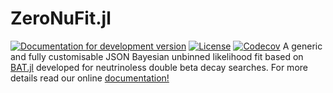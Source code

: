 # ZeroNuFit.jl 

[![Documentation for development version](https://img.shields.io/badge/docs-dev-blue.svg)](https://legend-exp.github.io/ZeroNuFit.jl/)
[![License](http://img.shields.io/badge/license-MIT-brightgreen.svg?style=flat)](LICENSE.md)
[![Codecov](https://img.shields.io/codecov/c/github/legend-exp/ZeroNuFit.jl?logo=codecov)](https://app.codecov.io/gh/legend-exp/eroNuFit.jl)
A generic and fully customisable JSON Bayesian unbinned likelihood fit based on [BAT.jl](https://github.com/bat/BAT.jl) developed for neutrinoless double beta decay searches.
For more details read our online [documentation!](https://legend-exp.github.io/ZeroNuFit.jl/) 
